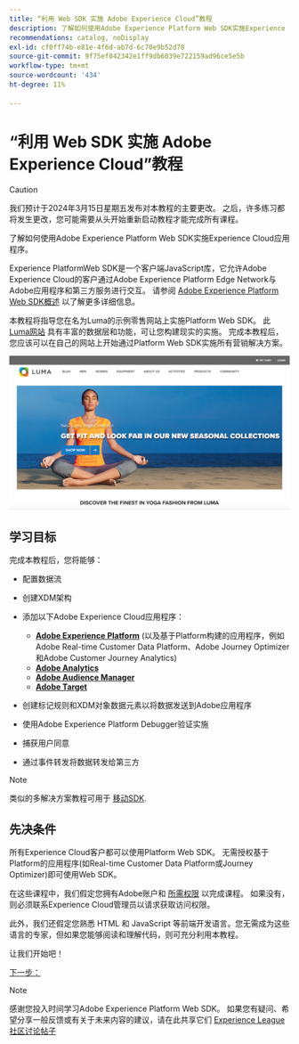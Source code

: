 ```yaml
---
title: “利用 Web SDK 实施 Adobe Experience Cloud”教程
description: 了解如何使用Adobe Experience Platform Web SDK实施Experience Cloud应用程序。
recommendations: catalog, noDisplay
exl-id: cf0ff74b-e81e-4f6d-ab7d-6c70e9b52d78
source-git-commit: 9f75ef042342e1ff9db6039e722159ad96ce5e5b
workflow-type: tm+mt
source-wordcount: '434'
ht-degree: 11%

---
```


# “利用 Web SDK 实施 Adobe Experience Cloud”教程

>[!CAUTION]
>
>我们预计于2024年3月15日星期五发布对本教程的主要更改。 之后，许多练习都将发生更改，您可能需要从头开始重新启动教程才能完成所有课程。


了解如何使用Adobe Experience Platform Web SDK实施Experience Cloud应用程序。

Experience PlatformWeb SDK是一个客户端JavaScript库，它允许Adobe Experience Cloud的客户通过Adobe Experience Platform Edge Network与Adobe应用程序和第三方服务进行交互。 请参阅 [Adobe Experience Platform Web SDK概述](https://experienceleague.adobe.com/docs/experience-platform/edge/home.html?lang=zh-Hans) 以了解更多详细信息。

本教程将指导您在名为Luma的示例零售网站上实施Platform Web SDK。 此 [Luma网站](https://luma.enablementadobe.com/content/luma/us/en.html) 具有丰富的数据层和功能，可让您构建现实的实施。 完成本教程后，您应该可以在自己的网站上开始通过Platform Web SDK实施所有营销解决方案。

[![Luma网站](assets/old-overview-luma.png)](https://luma.enablementadobe.com/content/luma/us/en.html)


## 学习目标

完成本教程后，您将能够：

* 配置数据流

* 创建XDM架构

* 添加以下Adobe Experience Cloud应用程序：
   * **[Adobe Experience Platform](setup-experience-platform.md)** (以及基于Platform构建的应用程序，例如Adobe Real-time Customer Data Platform、Adobe Journey Optimizer和Adobe Customer Journey Analytics)
   * **[Adobe Analytics](setup-analytics.md)**
   * **[Adobe Audience Manager](setup-audience-manager.md)**
   * **[Adobe Target](setup-target.md)**

* 创建标记规则和XDM对象数据元素以将数据发送到Adobe应用程序

* 使用Adobe Experience Platform Debugger验证实施

* 捕获用户同意

* 通过事件转发将数据转发给第三方

>[!NOTE]
>
>类似的多解决方案教程可用于 [移动SDK](../tutorial-mobile-sdk/overview.md).

## 先决条件

所有Experience Cloud客户都可以使用Platform Web SDK。 无需授权基于Platform的应用程序(如Real-time Customer Data Platform或Journey Optimizer)即可使用Web SDK。

在这些课程中，我们假定您拥有Adobe账户和 [所需权限](configure-permissions.md) 以完成课程。 如果没有，则必须联系Experience Cloud管理员以请求获取访问权限。

此外，我们还假定您熟悉 HTML 和 JavaScript 等前端开发语言。您无需成为这些语言的专家，但如果您能够阅读和理解代码，则可充分利用本教程。

让我们开始吧！

[下一步： ](configure-permissions.md)

>[!NOTE]
>
>感谢您投入时间学习Adobe Experience Platform Web SDK。 如果您有疑问、希望分享一般反馈或有关于未来内容的建议，请在此共享它们 [Experience League社区讨论帖子](https://experienceleaguecommunities.adobe.com/t5/adobe-experience-platform-launch/tutorial-discussion-implement-adobe-experience-cloud-with-web/td-p/444996)
